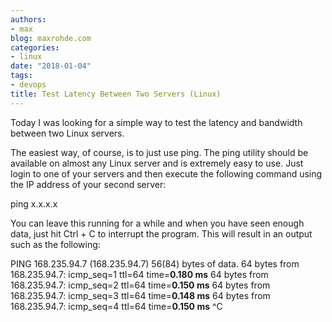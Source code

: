 ```yaml
---
authors:
- max
blog: maxrohde.com
categories:
- linux
date: "2018-01-04"
tags:
- devops
title: Test Latency Between Two Servers (Linux)
---
```


Today I was looking for a simple way to test the latency and bandwidth between two Linux servers.

The easiest way, of course, is to just use ping. The ping utility should be available on almost any Linux server and is extremely easy to use. Just login to one of your servers and then execute the following command using the IP address of your second server:

ping x.x.x.x

You can leave this running for a while and when you have seen enough data, just hit Ctrl + C to interrupt the program. This will result in an output such as the following:

PING 168.235.94.7 (168.235.94.7) 56(84) bytes of data.
64 bytes from 168.235.94.7: icmp_seq=1 ttl=64 time=**0.180 ms**
64 bytes from 168.235.94.7: icmp_seq=2 ttl=64 time=**0.150 ms**
64 bytes from 168.235.94.7: icmp_seq=3 ttl=64 time=**0.148 ms**
64 bytes from 168.235.94.7: icmp_seq=4 ttl=64 time=**0.150 ms**
^C